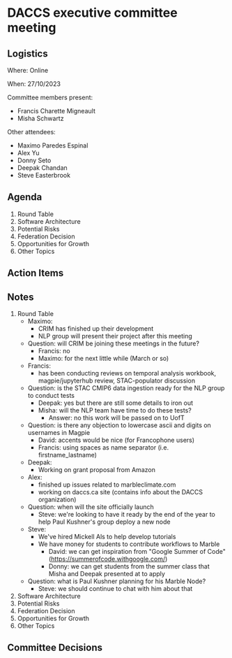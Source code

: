 # DACCS executive committee meeting

## Logistics

Where: Online

When: 27/10/2023

Committee members present:

- Francis Charette Migneault
- Misha Schwartz

Other attendees:

- Maximo Paredes Espinal
- Alex Yu
- Donny Seto
- Deepak Chandan
- Steve Easterbrook

## Agenda

1. Round Table
2. Software Architecture
3. Potential Risks
4. Federation Decision
5. Opportunities for Growth
6. Other Topics

## Action Items


## Notes

1. Round Table
   - Maximo:
     - CRIM has finished up their development
     - NLP group will present their project after this meeting
   - Question: will CRIM be joining these meetings in the future?
     - Francis: no
     - Maximo: for the next little while (March or so)
   - Francis:
     - has been conducting reviews on temporal analysis workbook, magpie/jupyterhub review, STAC-populator discussion
   - Question: is the STAC CMIP6 data ingestion ready for the NLP group to conduct tests
     - Deepak: yes but there are still some details to iron out
     - Misha: will the NLP team have time to do these tests? 
       - Answer: no this work will be passed on to UofT
   - Question: is there any objection to lowercase ascii and digits on usernames in Magpie
     - David: accents would be nice (for Francophone users)
     - Francis: using spaces as name separator (i.e. firstname_lastname)
   - Deepak: 
     - Working on grant proposal from Amazon
   - Alex:
     - finished up issues related to marbleclimate.com
     - working on daccs.ca site (contains info about the DACCS organization)
   - Question: when will the site officially launch
     - Steve: we're looking to have it ready by the end of the year to help Paul Kushner's group deploy a new node
   - Steve:
     - We've hired Mickell Als to help develop tutorials
     - We have money for students to contribute workflows to Marble
       - David: we can get inspiration from "Google Summer of Code" (https://summerofcode.withgoogle.com/)
       - Donny: we can get students from the summer class that Misha and Deepak presented at to apply
   - Question: what is Paul Kushner planning for his Marble Node?
     - Steve: we should continue to chat with him about that
2. Software Architecture
3. Potential Risks
4. Federation Decision
5. Opportunities for Growth
6. Other Topics

## Committee Decisions
